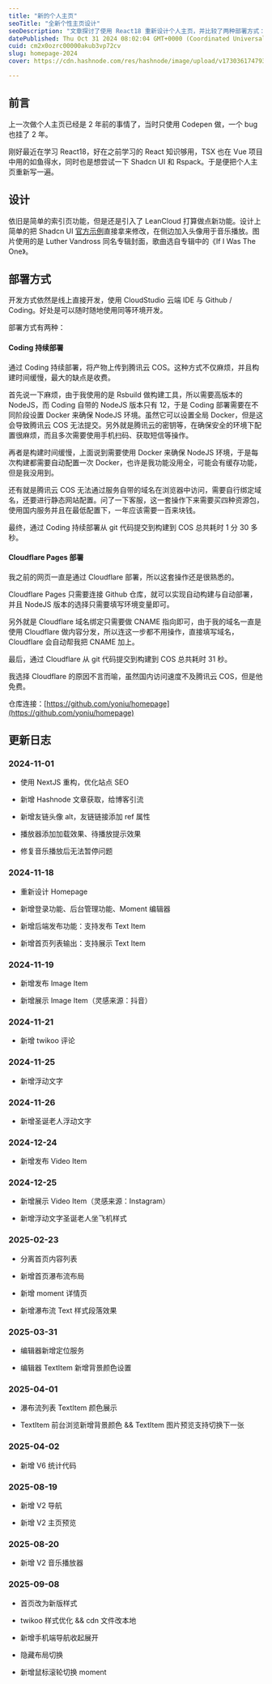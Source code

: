 ```yaml
---
title: "新的个人主页"
seoTitle: "全新个性主页设计"
seoDescription: "文章探讨了使用 React18 重新设计个人主页，并比较了两种部署方式：Coding 和 Cloudflare Pages。"
datePublished: Thu Oct 31 2024 08:02:04 GMT+0000 (Coordinated Universal Time)
cuid: cm2x0ozrc00000akub3vp72cv
slug: homepage-2024
cover: https://cdn.hashnode.com/res/hashnode/image/upload/v1730361747930/97b8bd10-c6bb-4afc-861f-0d19eaf0fc15.png

---
```


## 前言

上一次做个人主页已经是 2 年前的事情了，当时只使用 Codepen 做，一个 bug 也挂了 2 年。

刚好最近在学习 React18，好在之前学习的 React 知识够用，TSX 也在 Vue 项目中用的如鱼得水，同时也是想尝试一下 Shadcn UI 和 Rspack。于是便把个人主页重新写一遍。

## 设计

依旧是简单的索引页功能，但是还是引入了 LeanCloud 打算做点新功能。设计上简单的把 Shadcn UI [官方示例](https://ui.shadcn.com/docs/components/separator)直接拿来修改，在侧边加入头像用于音乐播放。图片使用的是 Luther Vandross 同名专辑封面，歌曲选自专辑中的《If I Was The One》。

## 部署方式

开发方式依然是线上直接开发，使用 CloudStudio 云端 IDE 与 Github / Coding。好处是可以随时随地使用同等环境开发。

部署方式有两种：

#### Coding 持续部署

通过 Coding 持续部署，将产物上传到腾讯云 COS。这种方式不仅麻烦，并且构建时间缓慢，最大的缺点是收费。

首先说一下麻烦，由于我使用的是 Rsbuild 做构建工具，所以需要高版本的 NodeJS，而 Coding 自带的 NodeJS 版本只有 12，于是 Coding 部署需要在不同阶段设置 Docker 来确保 NodeJS 环境。虽然它可以设置全局 Docker，但是这会导致腾讯云 COS 无法提交。另外就是腾讯云的密钥等，在确保安全的环境下配置很麻烦，而且多次需要使用手机扫码、获取短信等操作。

再者是构建时间缓慢，上面说到需要使用 Docker 来确保 NodeJS 环境，于是每次构建都需要自动配置一次 Docker，也许是我功能没用全，可能会有缓存功能，但是我没用到。

还有就是腾讯云 COS 无法通过服务自带的域名在浏览器中访问，需要自行绑定域名，还要进行静态网站配置。问了一下客服，这一套操作下来需要买四种资源包，使用国内服务并且在最低配置下，一年应该需要一百来块钱。

最终，通过 Coding 持续部署从 git 代码提交到构建到 COS 总共耗时 1 分 30 多秒。

#### Cloudflare Pages 部署

我之前的网页一直是通过 Cloudflare 部署，所以这套操作还是很熟悉的。

Cloudflare Pages 只需要连接 Github 仓库，就可以实现自动构建与自动部署，并且 NodeJS 版本的选择只需要填写环境变量即可。

另外就是 Cloudflare 域名绑定只需要做 CNAME 指向即可，由于我的域名一直是使用 Cloudflare 做内容分发，所以连这一步都不用操作，直接填写域名，Cloudflare 会自动帮我把 CNAME 加上。

最后，通过 Cloudflare 从 git 代码提交到构建到 COS 总共耗时 31 秒。

我选择 Cloudflare 的原因不言而喻，虽然国内访问速度不及腾讯云 COS，但是他免费。

仓库连接：[https://github.com/yoniu/homepage](https://github.com/yoniu/homepage)

## 更新日志

### 2024-11-01

* 使用 NextJS 重构，优化站点 SEO
    
* 新增 Hashnode 文章获取，给博客引流
    
* 新增友链头像 alt，友链链接添加 ref 属性
    
* 播放器添加加载效果、待播放提示效果
    
* 修复音乐播放后无法暂停问题
    

### 2024-11-18

* 重新设计 Homepage
    
* 新增登录功能、后台管理功能、Moment 编辑器
    
* 新增后端发布功能：支持发布 Text Item
    
* 新增首页列表输出：支持展示 Text Item
    

### 2024-11-19

* 新增发布 Image Item
    
* 新增展示 Image Item（灵感来源：抖音）
    

### 2024-11-21

* 新增 twikoo 评论
    

### 2024-11-25

* 新增浮动文字
    

### 2024-11-26

* 新增圣诞老人浮动文字
    

### 2024-12-24

* 新增发布 Video Item
    

### 2024-12-25

* 新增展示 Video Item（灵感来源：Instagram）
    
* 新增浮动文字圣诞老人坐飞机样式
    

### 2025-02-23

* 分离首页内容列表
    
* 新增首页瀑布流布局
    
* 新增 moment 详情页
    
* 新增瀑布流 Text 样式段落效果
    

### 2025-03-31

* 编辑器新增定位服务
    
* 编辑器 TextItem 新增背景颜色设置
    

### 2025-04-01

* 瀑布流列表 TextItem 颜色展示
    
* TextItem 前台浏览新增背景颜色 && TextItem 图片预览支持切换下一张
    

### 2025-04-02

* 新增 V6 统计代码
    

### 2025-08-19

* 新增 V2 导航
    
* 新增 V2 主页预览
    

### 2025-08-20

* 新增 V2 音乐播放器
    

### 2025-09-08

* 首页改为新版样式
    
* twikoo 样式优化 && cdn 文件改本地
    
* 新增手机端导航收起展开
    
* 隐藏布局切换
    
* 新增鼠标滚轮切换 moment